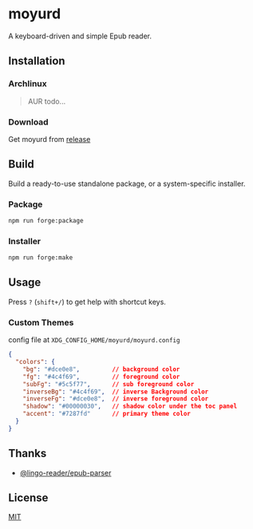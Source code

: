# moyurd
A keyboard-driven and simple Epub reader.

## Installation

### Archlinux

>AUR todo...

### Download

Get moyurd from [release](https://github.com/liuhq/moyurd/releases)

## Build

Build a ready-to-use standalone package, or a system-specific installer.

### Package

```sh
npm run forge:package
```

### Installer

```sh
npm run forge:make
```

## Usage

Press `?` (`shift+/`) to get help with shortcut keys.

### Custom Themes

config file at `XDG_CONFIG_HOME/moyurd/moyurd.config`

```json
{
  "colors": {
    "bg": "#dce0e8",         // background color
    "fg": "#4c4f69",         // foreground color
    "subFg": "#5c5f77",      // sub foreground color
    "inverseBg": "#4c4f69",  // inverse Background color
    "inverseFg": "#dce0e8",  // inverse foreground color
    "shadow": "#00000030",   // shadow color under the toc panel
    "accent": "#7287fd"      // primary theme color
  }
}

```

<!-- ## Support -->



<!-- ## Contributing -->



<!-- ## Changelog -->

<!-- You can check the [Changelog](./CHANGELOG.md) here. -->

## Thanks

- [@lingo-reader/epub-parser](https://github.com/hhk-png/lingo-reader)

## License

[MIT](./LICENSE)
